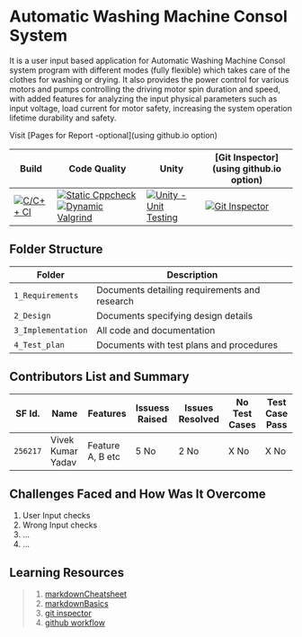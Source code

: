 # Automatic Washing Machine Consol System
It is a user input based application for Automatic Washing Machine Consol system program with different modes (fully flexible) which takes care of the clothes for washing or drying. It also provides the power control for various motors and pumps controlling the driving motor spin duration and speed, with added features for analyzing the input physical parameters such as input voltage, load current for motor safety, increasing the system operation lifetime durability and safety.

Visit [Pages for Report -optional](using github.io option)

Build | Code Quality | Unity | [Git Inspector](using github.io option)
------|----------|-------|--------------
[![C/C++ CI](https://github.com/vivek28121997/Mini-Project-StepIn-256217/actions/workflows/c-cpp.yml/badge.svg)](https://github.com/vivek28121997/Mini-Project-StepIn-256217/actions/workflows/c-cpp.yml) | [![Static Cppcheck](https://github.com/vivek28121997/Mini-Project-StepIn-256217/actions/workflows/cppcheck.yml/badge.svg)](https://github.com/vivek28121997/Mini-Project-StepIn-256217/actions/workflows/cppcheck.yml) [![Dynamic Valgrind](https://github.com/vivek28121997/Mini-Project-StepIn-256217/actions/workflows/CodeQuality_Dynamic.yml/badge.svg)](https://github.com/vivek28121997/Mini-Project-StepIn-256217/actions/workflows/CodeQuality_Dynamic.yml)| [![Unity - Unit Testing](https://github.com/vivek28121997/Mini-Project-StepIn-256217/actions/workflows/unity.yml/badge.svg)](https://github.com/vivek28121997/Mini-Project-StepIn-256217/actions/workflows/unity.yml)| [![Git Inspector](https://github.com/vivek28121997/Mini-Project-StepIn-256217/actions/workflows/gitinspector.yml/badge.svg)](https://github.com/vivek28121997/Mini-Project-StepIn-256217/actions/workflows/gitinspector.yml)


## Folder Structure
Folder             | Description
-------------------| -----------------------------------------
`1_Requirements`   | Documents detailing requirements and research
`2_Design`         | Documents specifying design details
`3_Implementation` | All code and documentation
`4_Test_plan`      | Documents with test plans and procedures

## Contributors List and Summary

SF Id. |  Name   |    Features    | Issuess Raised |Issues Resolved|No Test Cases|Test Case Pass
-------|---------------|----------------|----------------|---------------|-------------|--------------
`256217` | Vivek Kumar Yadav  | Feature A, B etc    | 5 No     | 2 No   |X No   |X No        

## Challenges Faced and How Was It Overcome

1. User Input checks
2. Wrong Input checks
3. ...
4. ...

## Learning Resources
>1. [markdownCheatsheet](https://github.com/adam-p/markdown-here/wiki/Markdown-Cheatsheet)
>2. [markdownBasics](https://guides.github.com/features/mastering-markdown/)
>3. [git inspector](https://github.com/ejwa/gitinspector.git)
>4. [github workflow](https://docs.github.com/en/actions/learn-github-action)

